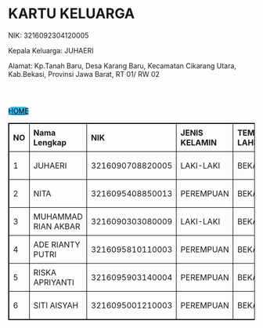<!DOCTYPE html>
<html lang="en">
<head>
<title>kartu keluarga</title>
    <style>
        table{
            width: 100%;
            border-collapse: collapse;
        }
        table,th,td{
            border: 1px solid black;
        }
        th,td{
            padding: 8px;
            text-align: left;
        }
        .tombol {
            margin-top: 10px;
        }
        .tombol tombol {
            padding: 20px 30px;
            margin: 0 5px;
            border: none;
            border-radius: 40px;
            cursor: pointer;
            height: 20px;
        }
        .tombol .login {
            background-color: rgb(43,191,254);
            color: #000;
            border-radius:1000vh;
            width: 20vh;
        }
    </style>
</head>
<body>
    <h1>KARTU KELUARGA</h1>
    <P>NIK: 3216092304120005</P>
    <p>Kepala Keluarga: JUHAERI</p>
    <p>Alamat: Kp.Tanah Baru, Desa Karang Baru, Kecamatan Cikarang Utara, Kab.Bekasi, Provinsi Jawa Barat, RT 01/ RW 02</p>
    <br><br>
    <div id="orang"></div>
    <div class="tombol">
        <a href="home.md" class="login">
            HOME
        </a>
    </div>
        <table>
            <thead>
                <tr>
                    <th>NO</th>
                    <th>Nama Lengkap</th>
                    <th>NIK</th>
                    <th>JENIS KELAMIN</th> 
                    <th>TEMPAT LAHIR</th>
                    <th>TANGGAL LAHIR</th>
                    <th>AGAMA</th>
                    <th>PENDIDIDKAN</th>
                    <th>JENIS PEKEJAAN</th>   
                </tr>
            </thead>
            <tbody>
                <tr>
                    <td>1</td>
                    <td>JUHAERI</td>
                    <td>3216090708820005</td>
                    <td>LAKI-LAKI</td>
                    <td>BEKASI</td>
                    <td>07-08-1982</td>
                    <td>ISLAM</td>
                    <td>SLTA/SEDERAJAT</td>
                    <td>WIRASWASTA</td>
                </tr>
                  <tr>
                    <td>2</td>
                    <td>NITA</td>
                    <td>3216095408850013</td>
                    <td>PEREMPUAN</td>
                    <td>BEKASI</td>
                    <td>14-08-1985</td>
                    <td>ISLAM</td>
                    <td>SLTA/SEDERAJAT</td>
                    <td>MENGURUS RUMAH TANGGA</td>
                </tr>
                  <tr>
                    <td>3</td>
                    <td>MUHAMMAD RIAN AKBAR</td>
                    <td>3216090303080009</td>
                    <td>LAKI-LAKI</td>
                    <td>BEKASI</td>
                    <td>03-03-2008</td>
                    <td>ISLAM</td>
                    <td>BELUM TAMAT SD/SEDERAJAT</td>
                    <td>PELAJAR/MAHASISWA</td>
                </tr>
                <tr>
                    <td>4</td>
                    <td>ADE RIANTY PUTRI</td>
                    <td>3216095810110003</td>
                    <td>PEREMPUAN</td>
                    <td>BEKASI</td>
                    <td>18-10-2011</td>
                    <td>ISLAM</td>
                    <td>BELUM TAMAT SD/SEDERAJAT</td>
                    <td>PELAJAR/MAHASISWA</td>
                </tr>
                 <tr>
                    <td>5</td>
                    <td>RISKA APRIYANTI</td>
                    <td>3216095903140004</td>
                    <td>PEREMPUAN</td>
                    <td>BEKASI</td>
                    <td>19-03-2014</td>
                    <td>ISLAM</td>
                    <td>TIDAK/BELUM SEKOLAH</td>
                    <td>BELUM/TIDAK BEKERJA</td>
                </tr>
                <tr>
                    <td>6</td>
                    <td>SITI AISYAH</td>
                    <td>3216095001210003</td>
                    <td>PEREMPUAN</td>
                    <td>BEKASI</td>
                    <td>10-01-2021</td>
                    <td>ISLAM</td>
                    <td>TIDAK/BELUM SEKOLAH</td>
                    <td>BELUM/TIDAK BEKERJA</td>
                </tr>
</body>
</html>
